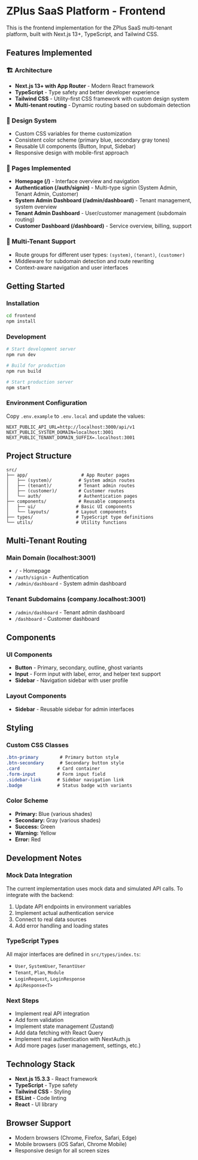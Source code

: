 # ZPlus SaaS Platform - Frontend

This is the frontend implementation for the ZPlus SaaS multi-tenant platform, built with Next.js 13+, TypeScript, and Tailwind CSS.

## Features Implemented

### 🏗️ Architecture
- **Next.js 13+ with App Router** - Modern React framework
- **TypeScript** - Type safety and better developer experience
- **Tailwind CSS** - Utility-first CSS framework with custom design system
- **Multi-tenant routing** - Dynamic routing based on subdomain detection

### 🎨 Design System
- Custom CSS variables for theme customization
- Consistent color scheme (primary blue, secondary gray tones)
- Reusable UI components (Button, Input, Sidebar)
- Responsive design with mobile-first approach

### 📱 Pages Implemented
- **Homepage (/)** - Interface overview and navigation
- **Authentication (/auth/signin)** - Multi-type signin (System Admin, Tenant Admin, Customer)
- **System Admin Dashboard (/admin/dashboard)** - Tenant management, system overview
- **Tenant Admin Dashboard** - User/customer management (subdomain routing)
- **Customer Dashboard (/dashboard)** - Service overview, billing, support

### 🎯 Multi-Tenant Support
- Route groups for different user types: `(system)`, `(tenant)`, `(customer)`
- Middleware for subdomain detection and route rewriting
- Context-aware navigation and user interfaces

## Getting Started

### Installation
```bash
cd frontend
npm install
```

### Development
```bash
# Start development server
npm run dev

# Build for production
npm run build

# Start production server
npm start
```

### Environment Configuration
Copy `.env.example` to `.env.local` and update the values:

```env
NEXT_PUBLIC_API_URL=http://localhost:3000/api/v1
NEXT_PUBLIC_SYSTEM_DOMAIN=localhost:3001
NEXT_PUBLIC_TENANT_DOMAIN_SUFFIX=.localhost:3001
```

## Project Structure

```
src/
├── app/                    # App Router pages
│   ├── (system)/          # System admin routes
│   ├── (tenant)/          # Tenant admin routes  
│   ├── (customer)/        # Customer routes
│   └── auth/              # Authentication pages
├── components/            # Reusable components
│   ├── ui/               # Basic UI components
│   └── layouts/          # Layout components
├── types/                # TypeScript type definitions
└── utils/                # Utility functions
```

## Multi-Tenant Routing

### Main Domain (localhost:3001)
- `/` - Homepage
- `/auth/signin` - Authentication
- `/admin/dashboard` - System admin dashboard

### Tenant Subdomains (company.localhost:3001)
- `/admin/dashboard` - Tenant admin dashboard
- `/dashboard` - Customer dashboard

## Components

### UI Components
- **Button** - Primary, secondary, outline, ghost variants
- **Input** - Form input with label, error, and helper text support
- **Sidebar** - Navigation sidebar with user profile

### Layout Components
- **Sidebar** - Reusable sidebar for admin interfaces

## Styling

### Custom CSS Classes
```css
.btn-primary        # Primary button style
.btn-secondary      # Secondary button style
.card              # Card container
.form-input        # Form input field
.sidebar-link      # Sidebar navigation link
.badge             # Status badge with variants
```

### Color Scheme
- **Primary:** Blue (various shades)
- **Secondary:** Gray (various shades)
- **Success:** Green
- **Warning:** Yellow
- **Error:** Red

## Development Notes

### Mock Data Integration
The current implementation uses mock data and simulated API calls. To integrate with the backend:

1. Update API endpoints in environment variables
2. Implement actual authentication service
3. Connect to real data sources
4. Add error handling and loading states

### TypeScript Types
All major interfaces are defined in `src/types/index.ts`:
- `User`, `SystemUser`, `TenantUser`
- `Tenant`, `Plan`, `Module`
- `LoginRequest`, `LoginResponse`
- `ApiResponse<T>`

### Next Steps
- Implement real API integration
- Add form validation
- Implement state management (Zustand)
- Add data fetching with React Query
- Implement real authentication with NextAuth.js
- Add more pages (user management, settings, etc.)

## Technology Stack

- **Next.js 15.3.3** - React framework
- **TypeScript** - Type safety
- **Tailwind CSS** - Styling
- **ESLint** - Code linting
- **React** - UI library

## Browser Support

- Modern browsers (Chrome, Firefox, Safari, Edge)
- Mobile browsers (iOS Safari, Chrome Mobile)
- Responsive design for all screen sizes
